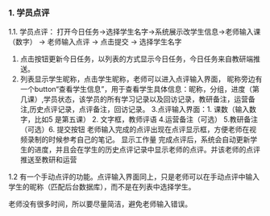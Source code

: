 ### 1. 学员点评
1.1. 学员点评： 打开今日任务->选择学生名字->系统展示改学生信息->老师输入课（数字） -> 老师输入点评 -> 点击提交 -> 选择学生名字 
1. 点击按钮更新今日任务，以列表的方式显示今日任务，今日任务来自教研端推送。
2. 列表显示学生昵称，点击学生昵称，老师可以进入点评输入界面， 昵称旁边有一个button“查看学生信息”，用于查看学生具体信息：昵称，分组，进度（第几课）,学员状态，该学员的所有学习记录以及回访记录，教研备注，运营备注,历史点评记录，点评备注，回访记录。
3.点评输入界面：1. 课数（输入数字，比如5 是第五课） 2. 文字框，教师评语  4.运营备注（可选） 5.教研备注（可选）6. 提交按钮
老师输入完成的点评出现在点评显示框，方便老师在视频录制的时候参考自己的笔记。
显示工作量
完成点评后，系统会自动更新学生的进度，并且会在学生的历史点评记录中显示老师的点评。并该老师的点评推送至教研和运营


1.2 有一个手动点评的功能。点评输入界面同上，只是老师可以在手动点评中输入学生的昵称（匹配后台数据库），而不是在列表中选择学生。


老师没有很多时间，所以要尽量简洁，避免老师输入错误。